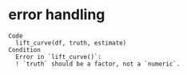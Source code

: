 # error handling

    Code
      lift_curve(df, truth, estimate)
    Condition
      Error in `lift_curve()`:
      ! `truth` should be a factor, not a `numeric`.

